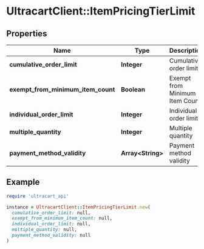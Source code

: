 # UltracartClient::ItemPricingTierLimit

## Properties

| Name | Type | Description | Notes |
| ---- | ---- | ----------- | ----- |
| **cumulative_order_limit** | **Integer** | Cumulative order limit | [optional] |
| **exempt_from_minimum_item_count** | **Boolean** | Exempt from Minimum Item Count | [optional] |
| **individual_order_limit** | **Integer** | Individual order limit | [optional] |
| **multiple_quantity** | **Integer** | Multiple quantity | [optional] |
| **payment_method_validity** | **Array&lt;String&gt;** | Payment method validity | [optional] |

## Example

```ruby
require 'ultracart_api'

instance = UltracartClient::ItemPricingTierLimit.new(
  cumulative_order_limit: null,
  exempt_from_minimum_item_count: null,
  individual_order_limit: null,
  multiple_quantity: null,
  payment_method_validity: null
)
```

